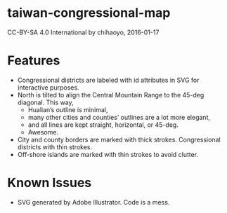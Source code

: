 taiwan-congressional-map
=====
CC-BY-SA 4.0 International by chihaoyo, 2016-01-17

# Features
- Congressional districts are labeled with id attributes in SVG for interactive purposes.
- North is tilted to align the Central Mountain Range to the 45-deg diagonal. This way,
  - Hualian’s outline is minimal,
  - many other cities and counties’ outlines are a lot more elegant,
  - and all lines are kept straight, horizontal, or 45-deg.
  - Awesome.
- City and county borders are marked with thick strokes. Congressional districts with thin strokes.
- Off-shore islands are marked with thin strokes to avoid clutter.

# Known Issues
- SVG generated by Adobe Illustrator. Code is a mess.
